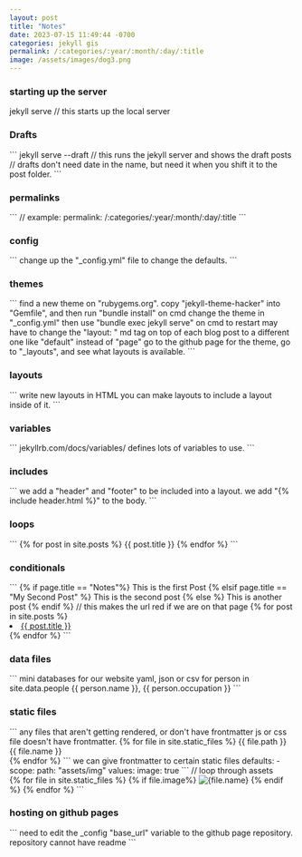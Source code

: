 ```yaml
---
layout: post
title: "Notes"
date: 2023-07-15 11:49:44 -0700
categories: jekyll gis
permalink: /:categories/:year/:month/:day/:title
image: /assets/images/dog3.png
---
```


<h3>starting up the server</h3>
jekyll serve 
// this starts up the local server

<h3>Drafts</h3>
```
jekyll serve --draft 
// this runs the jekyll server and shows the draft posts 
// drafts don't need date in the name, but need it when you shift it to the post folder. 
```

<h3>permalinks</h3>
```
// example: permalink: /:categories/:year/:month/:day/:title 
```

<h3>config</h3>
```
change up the "_config.yml" file to change the defaults. 
```

<h3>themes</h3>
```
find a new theme on "rubygems.org". 
copy "jekyll-theme-hacker" into "Gemfile", and then run "bundle install" on cmd 
change the theme in "_config.yml" 
then use "bundle exec jekyll serve" on cmd to restart 
may have to change the "layout: " md tag on top of each blog post to a different one like "default" instead of "page" 
go to the github page for the theme, go to "_layouts", and see what layouts is available. 
```

<h3>layouts</h3>
```
write new layouts in HTML 
you can make layouts to include a layout inside of it. 
```

<h3>variables</h3>
```
jekyllrb.com/docs/variables/ defines lots of variables to use. 
```

<h3>includes</h3>
```
we add a "header" and "footer" to be included into a layout.
we add "{% include header.html %}" to the body.
```

<h3>loops</h3>
```
{% for post in site.posts %}
    {{ post.title }} 
{% endfor %}
```

<h3>conditionals</h3>
```
{% if page.title == "Notes"%}
    This is the first Post
{% elsif page.title == "My Second Post" %}
    This is the second post
{% else %}
    This is another post
{% endif %}
// this makes the url red if we are on that page
{% for post in site.posts %}
    <li><a style="{% if page.url == post.url %}color:red;{% endif %}" href="{{ post.url }}">{{ post.title }}</a></li>
{% endfor %}
 ```

<h3>data files</h3>
```
mini databases for our website
yaml, json or csv
for person in site.data.people
    {{ person.name }}, {{ person.occupation }}
```

<h3>static files</h3>
```
any files that aren't getting rendered, or don't have frontmatter
js or css file doesn't have frontmatter. 
{% for file in site.static_files %}
    {{ file.path }} <br>
    {{ file.name }} <br>
{% endfor %}
```
we can give frontmatter to certain static files
defaults:
  -
    scope:
      path: "assets/img"
    values:
      image: true
```
// loop through assets <br>
{% for file in site.static_files %}
    {% if file.image%}
        <img src="{{file.path}}" alt="{file.name}">
    {% endif %}
{% endfor %}
```

<h3>hosting on github pages</h3>
```
need to edit the _config "base_url" variable to the github page repository.
repository cannot have readme
```
